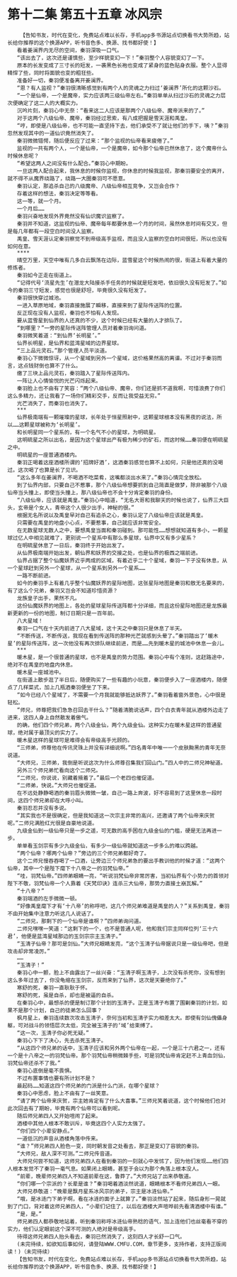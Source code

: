 # 第十二集 第五十五章 冰风宗
        【告知书友，时代在变化，免费站点难以长存，手机app多书源站点切换看书大势所趋，站长给你推荐的这个换源APP，听书音色多、换源、找书都好使！】
       看着姜澜界内无尽的空间，秦羽深吸一口气。
       “该出去了，这次还是谨慎些，至少样貌变幻一下！”秦羽整个人容貌变幻了一下。
       原本的长发变成了三寸长的短发，一袭黑色长袍也变成了紧身的蓝色贴身衣服。整个人显得精悍了些，同时将面貌也变的粗狂些。
       准备好一切，秦羽便准备离开姜澜界。
       “恩？有人监视？”秦羽很清晰感觉到有两个人的灵魂之力扫过‘姜澜界’所化的这颗沙石。
       “一个是仙帝，一个是魔帝，实力应该两三级仙帝左右。”秦羽单单从扫过沙石的灵魂之力层次便确定了这二人的大概实力。
       沉吟片刻，秦羽心中无奈：“看来这二人应该是那两个八级仙帝、魔帝派来的了。”
       对于这两个八级仙帝、魔帝，秦羽经过思索，有八成把握是雪天涯和禹皇。
       “哼，即使是八级仙帝，也不可能一直坚持下去，他们承受不了就让他们的手下，咦？”秦羽忽然发现其中的一道仙识竟然消失了。
       秦羽微微错愕，随后便反应了过来：“那个监视的仙帝看来疲倦了。”
       监视的一共有两个人，一个是仙帝，一个是魔帝，如今那个仙帝已然休息了，这个魔帝什么时候休息呢？
       “希望这两人之间没有什么配合。”秦羽心中期盼。
       一旦这两人配合起来，我休息的时候你监视，你休息的时候我监视，那秦羽要安全的离开，就不得不从魔界绕路了，绕路一大圈秦羽可不愿意。
       秦羽认定，那追杀自己的八级魔帝、八级仙帝相互竞争，又岂会合作？
       存着这样的想法，秦羽决定等等看。
       这一等，就一个月。
       一个月后……
       秦羽兴奋地发现外界竟然没有仙识魔识监察了。
       秦羽并不知道，这监视的仙帝、魔帝每年都要休息一个月的时间，虽然休息时间有交叉，但是每几年都有一段空白时间没人监察。
       禹皇、雪天涯认定秦羽察觉不到帝级高手监视，而且没人监察的空白时间很短，所以也没有如何在意。
       ****
       晴空万里，天空中唯有几多白云飘荡在边际，蓝雪星这个时候热闹的很，街道上有着大量的修炼者。
       秦羽如今正走在街道上。
       “记得代号‘流星先生’在潜龙大陆接杀手任务的时候就是短发吧，依旧很久没有短发了。”如今的秦羽三寸短发，感觉也很是舒坦，毕竟很久没有短发了。
       秦羽很快穿过城池。
       一进入草原地域，秦羽直接施展了瞬移，直接来到了星际传送阵的位置。
       反正现在没有人监视，秦羽也不怕有人发现。
       要从蓝雪星到仙界的人还真的不少，这个时候已经有大量的人才排队了。
       “到哪里？”一旁的星际传送阵管理人员对着秦羽询问道。
       秦羽微笑着道：“到仙界‘长明星’。”
       仙界长明星，是仙界和蓝湾星域的边界星球。
       “三上品元灵石。”那个管理人员平淡道。
       秦羽心下微微惊讶，从一个星域到另外一个星域，这价格果然高的离谱。不过对于秦羽而言，这点钱财倒也算不了什么。
       缴了三块上品元灵石，秦羽踏入了星际传送阵内。
       一阵让人心情愉悦的光芒闪烁起来。
       秦羽脸上也不由有了笑容：“两个八级仙帝、魔帝，你们还是抓不道我啊，可惜浪费了你们这么多精力，还让我看了一场你们精彩交手，反而让我受益无穷。”
       光芒消失了，而秦羽也消失了。
       ***
       仙界极南端有一颗璀璨的星球，长年处于恒星照射中，这颗星球根本没有黑夜的说法，所以……这颗星球被称为‘长明星’。
       和长明星同一个星系的，有一个名气不小的星球，为明硫星。
       这明硫星之所以出名，是因为这个星球出产有极为稀少的矿石，而这时候……秦羽便在明硫星之中。
       明硫星的一座普通酒楼内。
       秦羽正喝着这座酒楼所谓的‘招牌好酒’，这酒秦羽感觉也算不上如何，只是他还真的没喝过。这次喝了也算是长了见识。
       “这么多年在姜澜界，不喝酒不吃菜肴，这嘴都淡出水来了。”秦羽心情完全放松。
       到了仙界内部，只要自己不惹事，那个八级仙帝想要抓到自己简直是做梦，除非被那个八级仙帝当头撞上，即使当头撞上，那八级仙帝也不会十分肯定秦羽的身份。
       “八级仙帝，应该就是禹皇。”秦羽心中暗道，“无名大哥和我聊天的时候也说了，仙界三大巨头，玄帝是个女人，青帝这个人很少出手，神秘的很。”
       根据无名所说以及禹皇早对自己有追杀之心，秦羽认定了八级仙帝应该就是禹皇。
       只需要在禹皇的地盘小心点，不要惹事，自己就应该非常安全。
       在无数星球无数人之中，要想禹皇当面和秦羽碰到。那可能性……想想就知道有多小，一颗星球过亿人中相见就难了，更别说一个星系中有那么多星球，仙界中又有多少星系？
       在明硫星休息了一日后，秦羽终于开始出发了。
       从仙界极南端开始出发，朝仙界和妖界的交接之处，也是仙界的极西之端前进。
       仙界占据了整个仙魔妖界近乎两成的区域，有着近乎二十个星域，秦羽一下子没有休息，从一个星球赶到另外一个星球，从一个星系到另外一个星系……
       一路不断前进。
       如今的秦羽手上有着几乎整个仙魔妖界的星际地图，这张星际地图是秦羽和敖无名要来的，有了这么个兄弟，秦羽又岂会不知道珍惜资源？
       龙族皇子出手，果然不凡。
       这份仙魔妖界的地图上，各处的星球星际传送阵都十分详细，而且这份星际地图还是龙族最新更新的一份的地图，制订日期只是一百年前。
       八大星域！
       秦羽一口气在十天内前进了八大星域，这十天之中秦羽只是休息了半天。
       “不断传送，不断传送，我现在看到传送阵的那种光芒就感到头晕了。”秦羽踏出了‘暖木星’的星际传送阵，这一次他没有再次排队继续前进，而是……先到暖木星的城池中休息一会儿。
       ***
       暖木星，是一个很普通的星球，也不是禹皇的势力范围。秦羽心中有个准则，这赶路途中，绝对不在禹皇的地盘内休息。
       暖木星一座城池中。
       在街道上散步逛了半日后，随便购买了一些有趣的小玩意，秦羽便步入了一座酒楼内，随便点了几样菜式，加上几瓶酒秦羽便坐了下来。
       “如今已经八个星域了，不需要一个月我就能够抵达妖界了。”秦羽看着窗外景色，心中很是轻松。
       “师兄，师尊把我们急急召回去干什么？”随着清脆说话声，四个白衣青年就从酒楼外边走了进来，这四人身上自然散发着傲气。
       的确，他们四个师兄弟，两个八级金仙，两个九级金仙。这种实力在暖木星这样的普通星球，绝对属于最顶尖的实力了。
       暖木星这样的星球可是难得会有帝级高手光顾的。
       “三师弟，师尊他在传讯灵珠上并没有详细说啊。”四名青年中唯一一个皮肤黝黑的青年无奈说道。
       “大师兄，三师弟，我倒是听说这次为什么师尊召集我们回山门。”四人中的二师兄神秘道。
       另外三个师兄弟忙看向这个二师兄。
       “二师兄，你说说，别藏着掖着了。”最后一个老四也催促道。
       “二师弟，快说。”大师兄也催促道。
       在不远处静静喝酒的秦羽眉头微微一皱，自己一路上奔波，好不容易到了这里休息一段时间，这四个师兄弟却在大呼小叫。
       秦羽忍忍并没有多说。
       “其实我也不是很确定，但是我知道这一次宗主非常的高兴，还邀请了两个仙帝来庆贺呢。”二师兄满脸红光很是自豪地说道。
       九级金仙到一级仙帝只是一步之遥，可无数的高手困在九级金仙的门槛，硬是无法再进一步。
       单单看玉剑宗有多少九级金仙，有多少一级仙帝就知道这一步多么的难以跨越。
       “两个仙帝？哪两个仙帝？”旁边的三个师兄弟都好奇了。
       这个二师兄慢吞吞喝了一口酒，让旁边三个师兄弟急的要出手教训他的时候才道：“这两个仙帝，其中一个是陛下麾下十八帝之一的羽梵仙帝。”
       “哇，羽梵仙帝。”四师弟眼睛一亮，“听说羽梵仙帝非常厉害，当初仙界有个小势力的首领对陛下不敬，羽梵仙帝一个人靠着《天梵印诀》连杀三大仙帝，那势力直接土崩瓦解。”
       “十八帝？”
       秦羽端酒的左手微微一顿。
       “好像禹皇麾下才有‘十八帝’的称呼吧，这几个师兄弟难道是禹皇的人？”关系到禹皇，秦羽不由开始集中注意力听这几人说话了。
       “二师兄，那剩下的一个仙帝是谁啊？”四师弟询问道。
       二师兄嘿嘿一笑道：“这剩下的一个，也不是普通人呢，他和我们宗主同样位列‘三十六君’，他便是蓝湾星域那边的玉剑宗宗主玉清子。”
       “玉清子仙帝？那可是剑仙。”大师兄眼睛发亮，“这个玉清子仙帝据说只是一级仙帝吧，但是攻击却非常凌厉。”
       ……
       “玉清子！”
       秦羽心中一颤，脸上不由露出了一丝兴奋：“玉清子啊玉清子，上次没有杀死你，没有想到这么多年过去了，你没龟缩在玉剑宗，反而来到了仙界，这次是天要绝你了。”
       寒舒的死，秦羽一直耿耿于怀。
       寒舒的死，虽是自杀，却也是被逼的自杀。
       在秦羽心中，最想杀的便是制订那个计划的玉清子。正是玉清子布置了围剿秦羽的计划，如果不是那个计划，自己的徒弟怎么回事？
       枫月星上，秦羽连续数次攻击玉清子，奈何当初和玉清子实力相差太大。即使有剑仙傀儡身躯，可对战斗的领悟层次太低，完全被玉清子的‘域’给束缚了。
       “这一次，玉清子你必死无疑。”
       秦羽心下下了决心，先去杀死玉清子。
       “从这四个师兄弟的话中，玉清子应该和另外两个仙帝在一起，一个是三十六君之一，还有一个是十八帝之一的羽梵仙帝。那个羽梵仙帝稍微棘手些，可是羽梵仙帝肯定赶不上青血剑仙，羽梵仙帝还杀不了我。”
       秦羽心底倒是毫不畏惧。
       不过布置事情也要有所计划不是？
       最起码……知道这四个师兄弟的门派是什么门派，在哪个星球？
       秦羽心中思虑，脸上不由有了一丝笑意。
       “请了两个仙帝来庆贺，宗主她肯定有了什么大喜事。”三师兄笑着说道，这个时候他们也对此次回去有了期盼，毕竟有两个仙帝可以看到呢。
       随后师兄弟四人又开始喧闹了起来。
       酒楼中其他人根本不敢训斥，毕竟这四个人实力太强了。
       “你们四个小辈安静点。”
       一道低沉的声音从酒楼角落中传来。
       “谁？”师兄弟四人脸色一变，同时朝发音之处看去，那正是变幻了容貌的秦羽。
       “大师兄，敌人深不可测。”二师兄传音道。
       大师兄何尝不知道，这师兄弟四人在看到秦羽的一刻就心中发怵了，因为他们发现……他们四人根本发觉不了秦羽一毫气息。如果闭上眼睛，甚至于会以为那个角落上根本没人。
       “前辈，晚辈师兄弟四人不知道前辈在这，鲁莽了。”大师兄站了出来恭敬道。
       “你们哪一个宗派的？长辈是谁？”秦羽喝着酒淡然说道，眼睛根本不看师兄弟四人一眼。
       大师兄恭敬道：“晚辈是飘月星系冰风宗的弟子，宗主是冰涟仙帝。”
       “哦，是冰涟门下弟子啊，看在冰涟的面子上就算了。”秦羽淡然站了起来，随后身形一晃就到了门口，背对着这师兄弟四人，“小辈们记住了，以后在酒楼大声喧哗前先看清酒楼中有谁。”
       “是，是。”
       师兄弟四人都恭敬地站着，听到秦羽称呼冰涟仙帝熟稔的语气，加上连他们也丝毫看不穿的实力，他们认定眼前这个深不可测的人绝对是帝级高手。
       待得这师兄弟四人抬头看去，秦羽已然消失了，这刻四人才长舒一口气。
       (未完待续，如欲知后事如何，请登陆WWW.CMFU.COM，章节更多，支持作者，支持正版阅读！)（未完待续）
       【告知书友，时代在变化，免费站点难以长存，手机app多书源站点切换看书大势所趋，站长给你推荐的这个换源APP，听书音色多、换源、找书都好使！】
